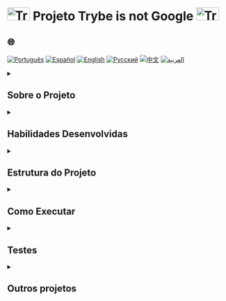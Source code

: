 # <img src="https://cdn-icons-png.flaticon.com/128/1822/1822921.png" alt="Trybe Logo" width="52" height="30" />  Projeto Trybe is not Google <img src="https://cdn-icons-png.flaticon.com/128/1822/1822921.png" alt="Trybe Logo" width="52" height="30" />

## 🌐 
[![Português](https://img.shields.io/badge/Português-green)](https://github.com/SamuelRocha91/trybeIsNotGoogle/blob/main/README.md)
[![Español](https://img.shields.io/badge/Español-yellow)](https://github.com/SamuelRocha91/trybeIsNotGoogle/blob/main/README_es.md)
[![English](https://img.shields.io/badge/English-blue)](https://github.com/SamuelRocha91/trybeIsNotGoogle/blob/main/README_en.md)
[![Русский](https://img.shields.io/badge/Русский-lightgrey)](https://github.com/SamuelRocha91/trybeIsNotGoogle/blob/main/README_ru.md)
[![中文](https://img.shields.io/badge/中文-red)](https://github.com/SamuelRocha91/trybeIsNotGoogle/blob/main/README_ch.md)
[![العربية](https://img.shields.io/badge/العربية-orange)](https://github.com/SamuelRocha91/trybeIsNotGoogle/blob/main/README_ar.md)


<details>
<summary> 
  <h2>
    Sobre o Projeto
  </h2>
</summary>

A aplicação consiste em um sistema gerenciador de arquivos e operações de busca que permitem o mapeamento da ocorrência de termos em arquivos de texto. O projeto está dividido em dois módulos principais:

1. **Módulo de Gerenciamento de Arquivos**: Responsável por anexar e gerenciar arquivos de texto no sistema.
2. **Módulo de Buscas**: Responsável por realizar operações de busca nos arquivos anexados, encontrando termos específicos dentro dos documentos.

Este projeto **não realiza análise semântica** ou busca por sinônimos.

</details>

<details>
<summary><h2>Habilidades Desenvolvidas</h2></summary>

Neste projeto, foram exercitadas as seguintes habilidades:

- Manipulação de **Pilhas**;
- Manipulação de **Deque**;
- Manipulação de **Nó & Listas Ligadas**;
- Manipulação de **Listas Duplamente Ligadas**;
- Manipulação de arquivos `.txt`.

</details>

<details>
<summary><h2>Estrutura do Projeto</h2></summary>

O projeto segue a seguinte estrutura de diretórios e arquivos:

```
.
├── dev-requirements.txt           # Requisitos de desenvolvimento
├── pyproject.toml                 # Configuração do projeto Python
├── README.md                      # Arquivo de documentação
├── requirements.txt               # Requisitos de produção
├── setup.cfg                      # Configuração adicional de setup
├── setup.py                       # Script de instalação do projeto
├── statics                        # Diretório contendo arquivos de exemplo
│   ├── arquivo_teste.csv
│   ├── arquivo_teste.txt
│   ├── nome_pedro.txt
│   ├── novo_paradigma_globalizado-min.txt
│   └── novo_paradigma_globalizado.txt
├── tests                          # Diretório contendo os testes
│   ├── __init__.py
│   ├── test_file_management.py
│   ├── test_file_process.py
│   ├── test_queue.py
│   └── test_word_search.py
├── ting_file_management           # Módulo de gerenciamento de arquivos
│   ├── file_management.py         # Código principal de gerenciamento
│   ├── file_process.py            # Processamento de arquivos
│   ├── __init__.py
│   └── queue.py                   # Implementação da fila (Queue)
├── ting_word_searches             # Módulo de busca de palavras
│   ├── __init__.py
│   └── word_search.py             # Funções de busca de termos
└── trybe.yml                      # Configurações do projeto Trybe
```

</details>

<details>
<summary><h2>Como Executar</h2></summary>

### Pré-requisitos

Antes de começar, certifique-se de ter o Python instalado em sua máquina. Para instalar as dependências do projeto, siga os passos abaixo:

1. Clone o repositório:
   ```bash
   git clone https://github.com/seu-usuario/projeto-trybe-is-not-google.git
   ```

2. Acesse o diretório do projeto:
   ```bash
   cd projeto-trybe-is-not-google
   ```

3. Instale as dependências:
   ```bash
   pip install -r requirements.txt
   ```

4. Para executar o projeto, utilize o comando:
   ```bash
   python -m ting_file_management.file_management
   ```

</details>

<details>
<summary><h2>Testes</h2></summary>

Para rodar os testes, execute o seguinte comando:

```bash
pytest
```

Os testes estão localizados no diretório `tests` e cobrem as funcionalidades principais de gerenciamento de arquivos, busca de palavras e manipulação de filas (queue).

</details>

<details>
<summary><h2>Outros projetos</h2></summary>

-  [Restaurant Orders](https://github.com/SamuelRocha91/restaurantOrders)
-  [Scripts](https://github.com/SamuelRocha91/scripts)
-  [Algorithms](https://github.com/SamuelRocha91/Algorithms)

</details>
